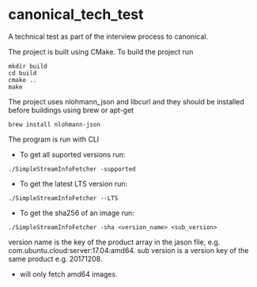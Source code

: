# canonical_tech_test
A technical test as part of the interview process to canonical. 

The project is built using CMake.
To build the project run 

```
mkdir build
cd build
cmake ..
make
```

The project uses nlohmann_json and libcurl and they should be installed before buildings using brew or apt-get

```
brew install nlohmann-json
```

The program is run with CLI

- To get all suported versions run:
```
./SimpleStreamInfoFetcher -supported
```
- To get the latest LTS version run:
```
./SimpleStreamInfoFetcher --LTS
```
- To get the sha256 of an image run:
```
./SimpleStreamInfoFetcher -sha <version_name> <sub_version>
```
version name is the key of the product array in the jason file, e.g. com.ubuntu.cloud:server:17.04:amd64. sub version is a version key of the same product e.g. 20171208.
* will only fetch amd64 images.